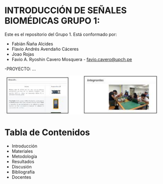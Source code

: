 # INTRODUCCIÓN  DE SEÑALES BIOMÉDICAS GRUPO 1:

Este es el repositorio del Grupo 1. Está conformado por:
* Fabián Ñaña Alcides 
* Flavio Andrés Avendaño Cáceres
* Joao Rojas
* Favio A. Ryoshin Cavero Mosquera - [favio.cavero@upch.pe](favio.cavero@upch.pe)
 
 
-PROYECTO: ...

![alt text](image.png)

# Tabla de Contenidos

- Introducción
- Materiales 
- Metodología
- Resultados
- Discusión 
- Bibliografía 
- Docentes 